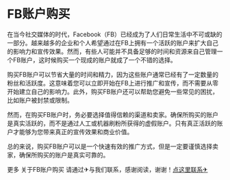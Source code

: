 # FB账户购买

在当今社交媒体的时代，Facebook（FB）已经成为了人们日常生活中不可或缺的一部分。越来越多的企业和个人希望通过在FB上拥有一个活跃的账户来扩大自己的影响力和宣传效果。然而，有些人可能并不具备足够的时间和资源来自己管理一个FB账户，这时候购买一个现成的账户就成了一个不错的选择。

购买FB账户可以节省大量的时间和精力，因为这些账户通常已经有了一定数量的粉丝和活跃度。这意味着您可以立即开始在FB上进行推广和宣传，而不需要从零开始建立自己的影响力。此外，购买FB账户还可以帮助您避免一些常见的困扰，比如账户被封禁或限制。

然而，在购买FB账户时，务必要选择值得信赖的渠道和卖家。确保所购买的账户是真实活跃的，而不是通过人工或机器刷粉所获得的虚假账户。只有真正活跃的账户才能够为您带来真正的宣传效果和商业价值。

总的来说，购买FB账户可以是一个快速有效的推广方式，但是一定要谨慎选择卖家，确保所购买的账户是真实可靠的。

更多 关于FB账户购买 请通过✈与我们联系，感谢阅读，谢谢！[点这里联系✈](https://gg.k02.cc)